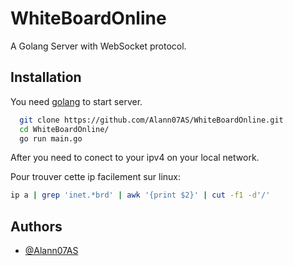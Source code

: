 # WhiteBoardOnline

A Golang Server with WebSocket protocol.




## Installation


  You need [golang](https://go.dev/doc/install)  to start server.

```bash
  git clone https://github.com/Alann07AS/WhiteBoardOnline.git
  cd WhiteBoardOnline/
  go run main.go
```
After you need to conect to your ipv4 on your local network.

Pour trouver cette ip facilement sur linux:

```bash
ip a | grep 'inet.*brd' | awk '{print $2}' | cut -f1 -d'/'
```

## Authors

- [@Alann07AS](https://github.com/Alann07AS)
